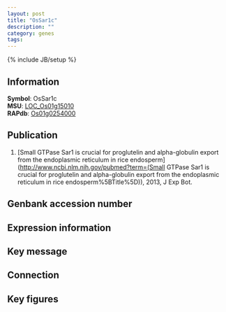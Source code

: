 ```yaml
---
layout: post
title: "OsSar1c"
description: ""
category: genes
tags: 
---
```

{% include JB/setup %}

## Information
__Symbol__: OsSar1c  
__MSU__: [LOC_Os01g15010](http://rice.plantbiology.msu.edu/cgi-bin/ORF_infopage.cgi?orf=LOC_Os01g15010)  
__RAPdb__: [Os01g0254000](http://rapdb.dna.affrc.go.jp/viewer/gbrowse_details/irgsp1?name=Os01g0254000)  

## Publication
1. [Small GTPase Sar1 is crucial for proglutelin and alpha-globulin export from the endoplasmic reticulum in rice endosperm](http://www.ncbi.nlm.nih.gov/pubmed?term=(Small GTPase Sar1 is crucial for proglutelin and alpha-globulin export from the endoplasmic reticulum in rice endosperm%5BTitle%5D)), 2013, J Exp Bot.

## Genbank accession number

## Expression information

## Key message

## Connection

## Key figures


